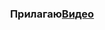 
<div align="center">
      <h3>Прилагаю<a href="https://www.loom.com/share/f79092d2abd64939bebbd8bd66fd9c5a">Видео
      </a></h3>
</div>
